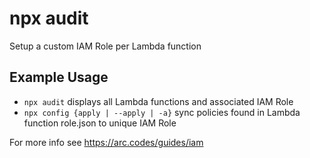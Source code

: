 # npx audit

Setup a custom IAM Role per Lambda function

## Example Usage

-  `npx audit` displays all Lambda functions and associated IAM Role
-  `npx config {apply | --apply | -a}` sync policies found in Lambda function role.json to unique IAM Role

For more info see https://arc.codes/guides/iam
